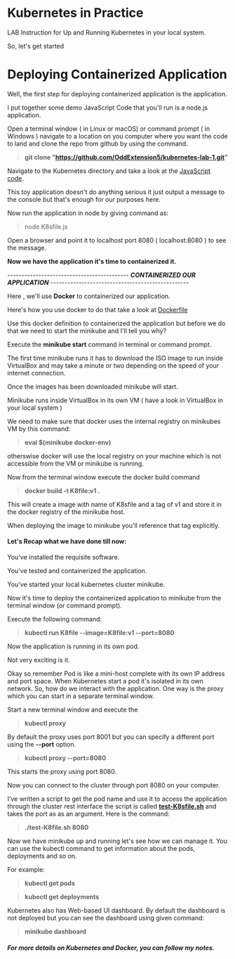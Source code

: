 # Kubernetes in Practice
 
 LAB Instruction for Up and Running Kubernetes in your local system.
 
 So, let's get started
 
 # Deploying Containerized Application
 
   Well, the first step for deploying containerized application is the application.
   
   I put together some demo JavaScript Code that you'll run is a node.js application.
   
   Open a terminal window ( in Linux or macOS) or command prompt ( in Windows ) navigate to a 
   location on you computer where you want the code to land and clone the repo from github by using the 
   command.
   
   > **git clone "https://github.com/OddExtension5/kubernetes-lab-1.git"**
     
   Navigate to the Kubernetes directory and take a look at the  [JavaScript code](https://github.com/OddExtension5/kubernetes-lab-1/blob/master/K8sfile.js).
   
   This toy application doesn't do anything serious it just output a message to the console but
   that's enough for our purposes here.
   
   Now run the application in node by giving command as:
   
   > node K8sfile.js
   
   Open a browser and point it to localhost port 8080 ( localhost:8080 ) to see the message.
   
   **Now we have the application it's time to containerized it.**
   
   ------------------------------------------- ***CONTAINERIZED OUR APPLICATION*** -------------------------------------------------
   
   Here , we'll use **Docker** to containerized our application.
   
   Here's how you use docker to do that take a look at [Dockerfile](https://github.com/OddExtension5/kubernetes-lab-1/blob/master/Dockerfile)
   
   Use this docker definition to containerized the application but before we do that we need to start 
   the minikube and I'll tell you why?
   
   Execute the **minikube start** command in terminal or command prompt.
   
   The first time minikube runs it has to download the ISO image to run inside VirtualBox
   and may take a minute or two depending on the speed of your internet connection.
   
   Once the images has been downloaded minikube will start.
   
   Minikube runs inside VirtualBox in its own VM ( have a look in VirtualBox in your local system )
   
   We need to make sure that docker uses the internal registry on minikubes VM by this command:
   
   > **eval $(minikube docker-env)**
   
   otherswise docker will use the local registry on your machine which is not accessible from the VM
    or minikube is running.
    
   Now from the terminal window execute the docker build command
   
   > **docker build -t K8file:v1 .**
   
   This will create a image with name of K8sfile and a tag  of v1 and store it in the docker registry
   of the minikube host.
   
   When deploying the image to minikube you'll reference that tag explicitly.
   
   #### Let's Recap what we have done till now:
   
   You've installed the requisite software.
   
   You've tested and containerized the application.
   
   You've started your local kubernetes cluster minikube.  
   
   
   Now it's time to deploy the containerized application to minikube from the terminal window (or command prompt).
   
   Execute the following command:
   
   > **kubectl run K8file --image=K8file:v1 --port=8080**
   
   Now the application is running in its own pod.
   
   Not very exciting is it.
   
   Okay so remember Pod is like a mini-host complete with its own IP address and port space.
   When Kubernetes start a pod it's isolated in its own network.
   So, how do we interact with the application.
   One way is the proxy which you can start in a separate terminal window.
   
   Start a new terminal window and execute the 
   
   > **kubectl proxy**
   
   By default the proxy uses port 8001 but you can specify a different port using the 
   **--port** option.
   
   > **kubectl proxy --port=8080**
   
   This starts the proxy using port 8080.
   
   Now you can connect to the cluster through port 8080 on your computer.
   
   I've written a script to get the pod name and use it to access the application through the cluster
   rest interface the script is called **[test-K8sfile.sh](https://github.com/OddExtension5/kubernetes-lab-1/blob/master/test-K8sfile.sh)**
    and takes the port as as an argument. Here is the command:
    
  > **./test-K8file.sh 8080**
    
    
   Now we have minikube up and running let's see how we can manage it.
   You can use the kubectl command to get information about the pods, deployments and so on.
   
   For example:
   
   > **kubectl get pods**
   
   > **kubectl get deployments**
   
   Kubernetes also has Web-based UI dashboard.
   By default the dashboard is not deployed but you can see the dashboard using given command:
   
   > **minikube dashboard**
   
   
   #####  For more details on Kubernetes and Docker, you can follow my notes.
    
   
   
   
   
    
      
